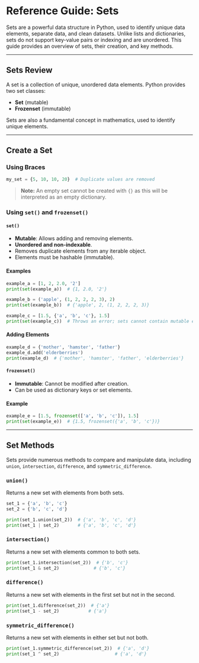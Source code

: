 # Reference Guide: Sets

Sets are a powerful data structure in Python, used to identify unique data elements, separate data, and clean datasets. Unlike lists and dictionaries, sets do not support key-value pairs or indexing and are unordered. This guide provides an overview of sets, their creation, and key methods.

---

## Sets Review
A set is a collection of unique, unordered data elements. Python provides two set classes:
- **Set** (mutable)
- **Frozenset** (immutable)

Sets are also a fundamental concept in mathematics, used to identify unique elements.

---

## Create a Set

### Using Braces
```python
my_set = {5, 10, 10, 20}  # Duplicate values are removed
```
> **Note:** An empty set cannot be created with `{}` as this will be interpreted as an empty dictionary.

### Using `set()` and `frozenset()`

#### `set()`
- **Mutable**: Allows adding and removing elements.
- **Unordered and non-indexable**.
- Removes duplicate elements from any iterable object.
- Elements must be hashable (immutable).

#### Examples
```python
example_a = [1, 2, 2.0, '2']
print(set(example_a))  # {1, 2.0, '2'}

example_b = ('apple', (1, 2, 2, 2, 3), 2)
print(set(example_b))  # {'apple', 2, (1, 2, 2, 2, 3)}

example_c = [1.5, {'a', 'b', 'c'}, 1.5]
print(set(example_c))  # Throws an error; sets cannot contain mutable elements.
```

#### Adding Elements
```python
example_d = {'mother', 'hamster', 'father'}
example_d.add('elderberries')
print(example_d)  # {'mother', 'hamster', 'father', 'elderberries'}
```

#### `frozenset()`
- **Immutable**: Cannot be modified after creation.
- Can be used as dictionary keys or set elements.

#### Example
```python
example_e = [1.5, frozenset(['a', 'b', 'c']), 1.5]
print(set(example_e))  # {1.5, frozenset({'a', 'b', 'c'})}
```

---

## Set Methods
Sets provide numerous methods to compare and manipulate data, including `union`, `intersection`, `difference`, and `symmetric_difference`.

### `union()`
Returns a new set with elements from both sets.
```python
set_1 = {'a', 'b', 'c'}
set_2 = {'b', 'c', 'd'}

print(set_1.union(set_2))  # {'a', 'b', 'c', 'd'}
print(set_1 | set_2)       # {'a', 'b', 'c', 'd'}
```

### `intersection()`
Returns a new set with elements common to both sets.
```python
print(set_1.intersection(set_2))  # {'b', 'c'}
print(set_1 & set_2)             # {'b', 'c'}
```

### `difference()`
Returns a new set with elements in the first set but not in the second.
```python
print(set_1.difference(set_2))  # {'a'}
print(set_1 - set_2)           # {'a'}
```

### `symmetric_difference()`
Returns a new set with elements in either set but not both.
```python
print(set_1.symmetric_difference(set_2))  # {'a', 'd'}
print(set_1 ^ set_2)                     # {'a', 'd'}
```
